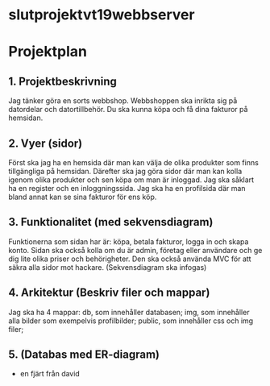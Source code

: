 # slutprojektvt19webbserver

# Projektplan

## 1. Projektbeskrivning
Jag tänker göra en sorts webbshop. Webbshoppen ska inrikta sig på datordelar och datortillbehör. Du ska kunna köpa och få dina fakturor på hemsidan.
## 2. Vyer (sidor)
Först ska jag ha en hemsida där man kan välja de olika produkter som finns tillgängliga på hemsidan. Därefter ska jag göra sidor där man kan kolla igenom olika produkter och sen köpa om man är inloggad. Jag ska såklart ha en register och en inloggningssida. Jag ska ha en profilsida där man bland annat kan se sina fakturor för ens köp.
## 3. Funktionalitet (med sekvensdiagram)
Funktionerna som sidan har är: köpa, betala fakturor, logga in och skapa konto. Sidan ska också kolla om du är admin, företag eller användare och ge dig lite olika priser och behörigheter. Den ska också använda MVC för att säkra alla sidor mot hackare.
(Sekvensdiagram ska infogas)
## 4. Arkitektur (Beskriv filer och mappar)
Jag ska ha 4 mappar: db, som innehåller databasen; img, som innehåller alla bilder som exempelvis profilbilder; public, som innehåller css och img filer;
## 5. (Databas med ER-diagram)
* en fjärt från david